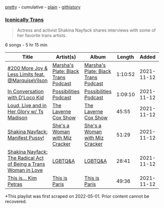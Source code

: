 [pretty](/playlists/pretty/37i9dQZF1DXdWPvraqd9Z2.md) - cumulative - [plain](/playlists/plain/37i9dQZF1DXdWPvraqd9Z2) - [githistory](https://github.githistory.xyz/mackorone/spotify-playlist-archive/blob/main/playlists/plain/37i9dQZF1DXdWPvraqd9Z2)

### [Iconically Trans](https://open.spotify.com/playlist/37i9dQZF1DXdWPvraqd9Z2)

> Actress and activist Shakina Nayfack shares interviews with some of her favorite trans artists.

6 songs - 5 hr 15 min

| Title | Artist(s) | Album | Length | Added | Removed |
|---|---|---|---|---|---|
| [\#200 More Joy & Less Limits feat\. @MarquiseVilson](https://open.spotify.com/episode/1nCeS8G6wBOHhrkGjmWjq6) | [Marsha's Plate: Black Trans Podcast](https://open.spotify.com/show/4Iv5ymzrIouiCGHsOBNB47) | [Marsha's Plate: Black Trans Podcast](https://open.spotify.com/show/4Iv5ymzrIouiCGHsOBNB47) | 1:10:52 | 2021-11-12 | 2023-01-18 |
| [In Conversation with D'Loco Kid](https://open.spotify.com/episode/7LRBpHsBRZKoALSCvNVW9I) | [Possibilities Podcast](https://open.spotify.com/show/1uYYn03rbj7SetTPr8Cmdc) | [Possibilities Podcast](https://open.spotify.com/show/1uYYn03rbj7SetTPr8Cmdc) | 1:09:10 | 2021-11-12 | 2023-01-18 |
| [Loud, Live and in Her Glory w/ Ts Madison](https://open.spotify.com/episode/1dWQePeVpRU3sMr8WZGQym) | [The Laverne Cox Show](https://open.spotify.com/show/2GPQaKpelElHdMyhbILHil) | [The Laverne Cox Show](https://open.spotify.com/show/2GPQaKpelElHdMyhbILHil) | 45:55 | 2021-11-12 | 2023-01-18 |
| [Shakina Nayfack: Manifest Pussy!](https://open.spotify.com/episode/1G37vS1HgjPlZwG5MZ8CdU) | [She's a Woman with Miz Cracker](https://open.spotify.com/show/4CG68SScStbsmX1VOXKDx4) | [She's a Woman with Miz Cracker](https://open.spotify.com/show/4CG68SScStbsmX1VOXKDx4) | 51:29 | 2021-11-12 | 2023-01-18 |
| [Shakina Nayfack: The Radical Act of Being a Trans Woman in Love](https://open.spotify.com/episode/3iSeAsw6yJDNxL10lsLmJh) | [LGBTQ&A](https://open.spotify.com/show/37E7LIv89GodYNEBAWREd8) | [LGBTQ&A](https://open.spotify.com/show/37E7LIv89GodYNEBAWREd8) | 28:41 | 2021-11-12 | 2023-01-18 |
| [This is… Kim Petras](https://open.spotify.com/episode/7oOZA2fnjnLJ7VQzZanIGz) | [This is Paris](https://open.spotify.com/show/7Gl8ddlbZIXUEwCstU0aTd) | [This is Paris](https://open.spotify.com/show/7Gl8ddlbZIXUEwCstU0aTd) | 49:36 | 2021-11-12 | 2023-01-18 |

\*This playlist was first scraped on 2022-05-01. Prior content cannot be recovered.
